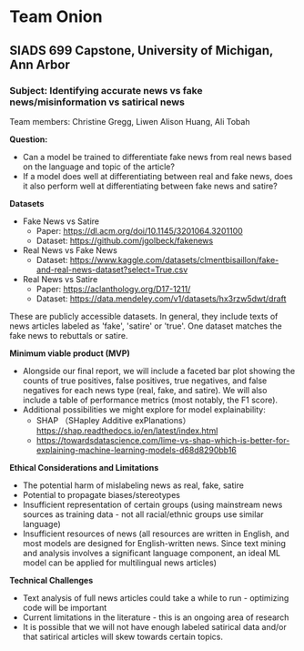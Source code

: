 # Team Onion
## SIADS 699 Capstone, University of Michigan, Ann Arbor
### Subject: Identifying accurate news vs fake news/misinformation vs satirical news

Team members: Christine Gregg, Liwen Alison Huang, Ali Tobah 

**Question:**
* Can a model be trained to differentiate fake news from real news based on the language and topic of the article?
* If a model does well at differentiating between real and fake news, does it also perform well at differentiating between fake news and satire?

**Datasets**
* Fake News vs Satire
  - Paper: https://dl.acm.org/doi/10.1145/3201064.3201100
  - Dataset: https://github.com/jgolbeck/fakenews
* Real News vs Fake News
  - Dataset: https://www.kaggle.com/datasets/clmentbisaillon/fake-and-real-news-dataset?select=True.csv
* Real News vs Satire
  - Paper: https://aclanthology.org/D17-1211/
  - Dataset: https://data.mendeley.com/v1/datasets/hx3rzw5dwt/draft

These are publicly accessible datasets. In general, they include texts of news articles labeled as 'fake', 'satire' or 'true'. One dataset matches the fake news to rebuttals or satire.

**Minimum viable product (MVP)**
* Alongside our final report, we will include a faceted bar plot showing the counts of true positives, false positives, true negatives, and false negatives for each news type (real, fake, and satire). We will also include a table of performance metrics (most notably, the F1 score).
* Additional possibilities we might explore for model explainability:
  - SHAP （SHapley Additive exPlanations） https://shap.readthedocs.io/en/latest/index.html 
  - https://towardsdatascience.com/lime-vs-shap-which-is-better-for-explaining-machine-learning-models-d68d8290bb16 

**Ethical Considerations and Limitations**
* The potential harm of mislabeling news as real, fake, satire
* Potential to propagate biases/stereotypes
* Insufficient representation of certain groups (using mainstream news sources as training data - not all racial/ethnic groups use similar language)
* Insufficient resources of news (all resources are written in English, and most models are designed for English-written news. Since text mining and analysis involves a significant language component, an ideal ML model can be applied for multilingual news articles)

**Technical Challenges**
* Text analysis of full news articles could take a while to run - optimizing code will be important
* Current limitations in the literature - this is an ongoing area of research
* It is possible that we will not have enough labeled satirical data and/or that satirical articles will skew towards certain topics.

